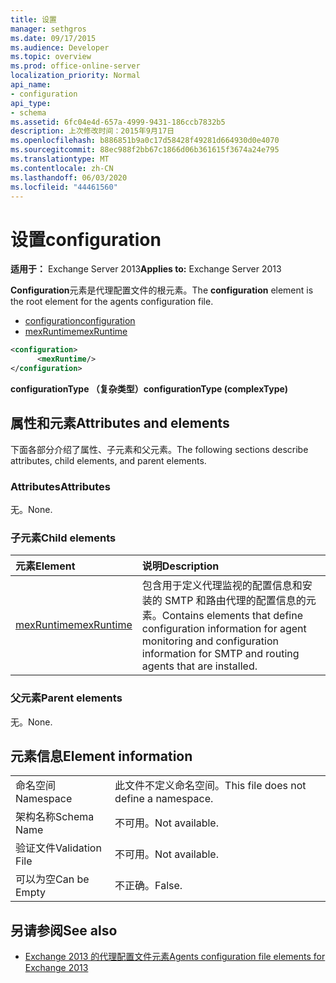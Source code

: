 ```yaml
---
title: 设置
manager: sethgros
ms.date: 09/17/2015
ms.audience: Developer
ms.topic: overview
ms.prod: office-online-server
localization_priority: Normal
api_name:
- configuration
api_type:
- schema
ms.assetid: 6fc04e4d-657a-4999-9431-186ccb7832b5
description: 上次修改时间：2015年9月17日
ms.openlocfilehash: b886851b9a0c17d58428f49281d664930d0e4070
ms.sourcegitcommit: 88ec988f2bb67c1866d06b361615f3674a24e795
ms.translationtype: MT
ms.contentlocale: zh-CN
ms.lasthandoff: 06/03/2020
ms.locfileid: "44461560"
---
```

# <a name="configuration"></a><span data-ttu-id="968bb-103">设置</span><span class="sxs-lookup"><span data-stu-id="968bb-103">configuration</span></span>
  
<span data-ttu-id="968bb-104">**适用于：** Exchange Server 2013</span><span class="sxs-lookup"><span data-stu-id="968bb-104">**Applies to:** Exchange Server 2013</span></span>
  
<span data-ttu-id="968bb-105">**Configuration**元素是代理配置文件的根元素。</span><span class="sxs-lookup"><span data-stu-id="968bb-105">The **configuration** element is the root element for the agents configuration file.</span></span> 
  
- [<span data-ttu-id="968bb-106">configuration</span><span class="sxs-lookup"><span data-stu-id="968bb-106">configuration</span></span>](configuration.md) 
- [<span data-ttu-id="968bb-107">mexRuntime</span><span class="sxs-lookup"><span data-stu-id="968bb-107">mexRuntime</span></span>](mexruntime.md)
  
```XML
<configuration>
      <mexRuntime/>
</configuration>
```

<span data-ttu-id="968bb-108">**configurationType （复杂类型）**</span><span class="sxs-lookup"><span data-stu-id="968bb-108">**configurationType (complexType)**</span></span>

## <a name="attributes-and-elements"></a><span data-ttu-id="968bb-109">属性和元素</span><span class="sxs-lookup"><span data-stu-id="968bb-109">Attributes and elements</span></span>

<span data-ttu-id="968bb-110">下面各部分介绍了属性、子元素和父元素。</span><span class="sxs-lookup"><span data-stu-id="968bb-110">The following sections describe attributes, child elements, and parent elements.</span></span>
  
### <a name="attributes"></a><span data-ttu-id="968bb-111">Attributes</span><span class="sxs-lookup"><span data-stu-id="968bb-111">Attributes</span></span>

<span data-ttu-id="968bb-112">无。</span><span class="sxs-lookup"><span data-stu-id="968bb-112">None.</span></span>
  
### <a name="child-elements"></a><span data-ttu-id="968bb-113">子元素</span><span class="sxs-lookup"><span data-stu-id="968bb-113">Child elements</span></span>

|<span data-ttu-id="968bb-114">**元素**</span><span class="sxs-lookup"><span data-stu-id="968bb-114">**Element**</span></span>|<span data-ttu-id="968bb-115">**说明**</span><span class="sxs-lookup"><span data-stu-id="968bb-115">**Description**</span></span>|
|:-----|:-----|
|[<span data-ttu-id="968bb-116">mexRuntime</span><span class="sxs-lookup"><span data-stu-id="968bb-116">mexRuntime</span></span>](mexruntime.md) <br/> |<span data-ttu-id="968bb-117">包含用于定义代理监视的配置信息和安装的 SMTP 和路由代理的配置信息的元素。</span><span class="sxs-lookup"><span data-stu-id="968bb-117">Contains elements that define configuration information for agent monitoring and configuration information for SMTP and routing agents that are installed.</span></span>  <br/> |
   
### <a name="parent-elements"></a><span data-ttu-id="968bb-118">父元素</span><span class="sxs-lookup"><span data-stu-id="968bb-118">Parent elements</span></span>

<span data-ttu-id="968bb-119">无。</span><span class="sxs-lookup"><span data-stu-id="968bb-119">None.</span></span>
  
## <a name="element-information"></a><span data-ttu-id="968bb-120">元素信息</span><span class="sxs-lookup"><span data-stu-id="968bb-120">Element information</span></span>

|||
|:-----|:-----|
|<span data-ttu-id="968bb-121">命名空间</span><span class="sxs-lookup"><span data-stu-id="968bb-121">Namespace</span></span>  <br/> |<span data-ttu-id="968bb-122">此文件不定义命名空间。</span><span class="sxs-lookup"><span data-stu-id="968bb-122">This file does not define a namespace.</span></span>  <br/> |
|<span data-ttu-id="968bb-123">架构名称</span><span class="sxs-lookup"><span data-stu-id="968bb-123">Schema Name</span></span>  <br/> |<span data-ttu-id="968bb-124">不可用。</span><span class="sxs-lookup"><span data-stu-id="968bb-124">Not available.</span></span>  <br/> |
|<span data-ttu-id="968bb-125">验证文件</span><span class="sxs-lookup"><span data-stu-id="968bb-125">Validation File</span></span>  <br/> |<span data-ttu-id="968bb-126">不可用。</span><span class="sxs-lookup"><span data-stu-id="968bb-126">Not available.</span></span>  <br/> |
|<span data-ttu-id="968bb-127">可以为空</span><span class="sxs-lookup"><span data-stu-id="968bb-127">Can be Empty</span></span>  <br/> |<span data-ttu-id="968bb-128">不正确。</span><span class="sxs-lookup"><span data-stu-id="968bb-128">False.</span></span>  <br/> |
   
## <a name="see-also"></a><span data-ttu-id="968bb-129">另请参阅</span><span class="sxs-lookup"><span data-stu-id="968bb-129">See also</span></span>

- [<span data-ttu-id="968bb-130">Exchange 2013 的代理配置文件元素</span><span class="sxs-lookup"><span data-stu-id="968bb-130">Agents configuration file elements for Exchange 2013</span></span>](agents-configuration-file-elements-for-exchange-2013.md)

